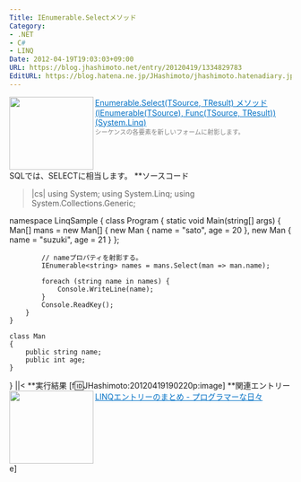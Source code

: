 ```yaml
---
Title: IEnumerable.Selectメソッド
Category:
- .NET
- C#
- LINQ
Date: 2012-04-19T19:03:03+09:00
URL: https://blog.jhashimoto.net/entry/20120419/1334829783
EditURL: https://blog.hatena.ne.jp/JHashimoto/jhashimoto.hatenadiary.jp/atom/entry/12921228815717256424
---
```


<a href="http://msdn.microsoft.com/ja-jp/library/bb548891.aspx" target="_blank"><img class="alignleft" align="left" border="0" src="http://capture.heartrails.com/150x130/shadow?http://msdn.microsoft.com/ja-jp/library/bb548891.aspx" alt="" width="150" height="130" /></a><a style="color:#0070C5;" href="http://msdn.microsoft.com/ja-jp/library/bb548891.aspx" target="_blank">Enumerable.Select(TSource, TResult) メソッド (IEnumerable(TSource), Func(TSource, TResult)) (System.Linq)</a><a href="http://b.hatena.ne.jp/entry/http://msdn.microsoft.com/ja-jp/library/bb548891.aspx" target="_blank"><img border="0" src="http://b.hatena.ne.jp/entry/image/http://msdn.microsoft.com/ja-jp/library/bb548891.aspx" alt="" /></a><br><span style="color: #808080;font-size: 80%;">シーケンスの各要素を新しいフォームに射影します。</span><br style="clear:both;" />
SQLでは、SELECTに相当します。
**ソースコード
>|cs|
using System;
using System.Linq;
using System.Collections.Generic;

namespace LinqSample {
    class Program {
        static void Main(string[] args) {
            Man[] mans = new Man[] { 
                new Man { name = "sato", age = 20 },
                new Man { name = "suzuki", age = 21 }
            };

            // nameプロパティを射影する。
            IEnumerable<string> names = mans.Select(man => man.name);

            foreach (string name in names) {
                Console.WriteLine(name);
            }
            Console.ReadKey();
        }
    }

    class Man
    {
        public string name;
        public int age;
    }
}
||<
**実行結果
[f:id:JHashimoto:20120419190220p:image]
**関連エントリー
<a href="http://d.hatena.ne.jp/JHashimoto/20120309/1331283458" target="_blank" rel="nofollow"><img class="alignleft" align="left" border="0" src="http://capture.heartrails.com/150x130/shadow?http://d.hatena.ne.jp/JHashimoto/20120309/1331283458" alt="" width="150" height="130" /></a><a style="color:#0070C5;" href="http://d.hatena.ne.jp/JHashimoto/20120309/1331283458" target="_blank" rel="nofollow">LINQエントリーのまとめ - プログラマーな日々</a><a href="http://b.hatena.ne.jp/entry/http://d.hatena.ne.jp/JHashimoto/20120309/1331283458" target="_blank"><img border="0" src="http://b.hatena.ne.jp/entry/image/http://d.hatena.ne.jp/JHashimoto/20120309/1331283458" alt="" /></a><br style="clear:both;" />
e]
